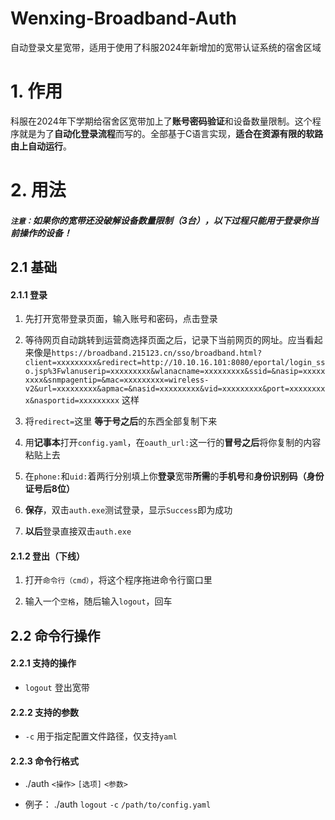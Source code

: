 # Wenxing-Broadband-Auth

自动登录文星宽带，适用于使用了科服2024年新增加的宽带认证系统的宿舍区域

# 1. 作用

科服在2024年下学期给宿舍区宽带加上了**账号密码验证**和设备数量限制。这个程序就是为了**自动化登录流程**而写的。全部基于C语言实现，**适合在资源有限的软路由上自动运行**。

# 2. 用法

##### `注意：`如果你的宽带还没破解设备数量限制（3台），以下过程只能用于登录你当前操作的设备！

## 2.1 基础

#### 2.1.1 登录

1. 先打开宽带登录页面，输入账号和密码，点击登录

2. 等待网页自动跳转到运营商选择页面之后，记录下当前网页的网址。应当看起来像是`https://broadband.215123.cn/sso/broadband.html?client=xxxxxxxxx&redirect=http://10.10.16.101:8080/eportal/login_sso.jsp%3Fwlanuserip=xxxxxxxxx&wlanacname=xxxxxxxxx&ssid=&nasip=xxxxxxxxx&snmpagentip=&mac=xxxxxxxxx=wireless-v2&url=xxxxxxxxx&apmac=&nasid=xxxxxxxxx&vid=xxxxxxxxx&port=xxxxxxxxx&nasportid=xxxxxxxxx` 这样

3. 将`redirect=`这里 **等于号之后**的东西全部复制下来

4. 用**记事本**打开`config.yaml`，在`oauth_url:`这一行的**冒号之后**将你复制的内容粘贴上去

5. 在`phone:`和`uid:`着两行分别填上你**登录**宽带**所需**的**手机号**和**身份识别码（身份证号后8位）**

6. **保存**，双击`auth.exe`测试登录，显示`Success`即为成功

7. **以后**登录直接双击`auth.exe`

#### 2.1.2 登出（下线）

1. 打开`命令行（cmd）`，将这个程序拖进命令行窗口里

2. 输入一个`空格`，随后输入`logout`，回车

## 2.2 命令行操作

#### 2.2.1 支持的操作

- `logout` 登出宽带

#### 2.2.2 支持的参数

- `-c` 用于指定配置文件路径，仅支持`yaml`

#### 2.2.3 命令行格式

- ./auth `<操作>` `[选项]` `<参数>`

- 例子： ./auth `logout` `-c` `/path/to/config.yaml`
